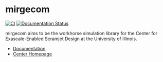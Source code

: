 # mirgecom

[![CI](https://github.com/illinois-ceesd/mirgecom/workflows/CI/badge.svg)](https://github.com/illinois-ceesd/mirgecom/actions?query=workflow%3ACI+branch%3Amaster)
[![Documentation Status](https://readthedocs.org/projects/mirgecom/badge/?version=latest)](https://mirgecom.readthedocs.io/en/latest/?badge=latest)

mirgecom aims to be the workhorse simulation library for the
Center for Exascale-Enabled Scramjet Design at the University
of Illinois.

- [Documentation](https://mirgecom.readthedocs.io/en/latest/)
- [Center Homepage](https://ceesd.ncsa.illinois.edu)

